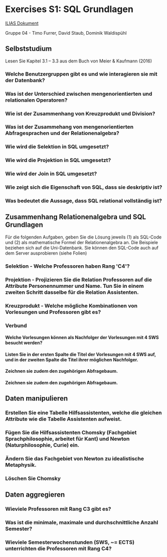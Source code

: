 # Exercises S1: SQL Grundlagen

[ILIAS Dokument](https://elearning.hslu.ch/ilias/goto.php?target=file_3665910_download)

Gruppe 04 - Timo Furrer, David Staub, Dominik Waldispühl

## Selbststudium
Lesen Sie Kapitel 3.1 – 3.3 aus dem Buch von Meier & Kaufmann (2016)

### Welche Benutzergruppen gibt es und wie interagieren sie mit der Datenbank?

### Was ist der Unterschied zwischen mengenorientierten und relationalen Operatoren?

### Wie ist der Zusammenhang von Kreuzprodukt und Division?

### Was ist der Zusammehang von mengenorientierten Abfragesprachen und der Relationenalgebra?

### Wie wird die Selektion in SQL umgesetzt?

### Wie wird die Projektion in SQL umgesetzt?

### Wie wird der Join in SQL umgesetzt?

### Wie zeigt sich die Eigenschaft von SQL, dass sie deskriptiv ist?

### Was bedeutet die Aussage, dass SQL relational vollständig ist?

## Zusammenhang Relationenalgebra und SQL Grundlagen

Für die folgenden Aufgaben, geben Sie die Lösung jeweils (1) als SQL-Code und (2) als mathematische Formel der Relationenalgebra an.
Die Beispiele beziehen sich auf die Uni-Datenbank. Sie können den SQL-Code auch auf dem Server ausprobieren (siehe Folien)

### Selektion - Welche Professoren haben Rang 'C4'?

### Projektion - Projizieren Sie die Relation Professoren auf die Attribute Personennummer und Name. Tun Sie in einem zweiten Schritt dasselbe für die Relation Assistenten.

### Kreuzprodukt - Welche mögliche Kombinationen von Vorlesungen und Professoren gibt es?

### Verbund

#### Welche Vorlesungen können als Nachfolger der Vorlesungen mit 4 SWS besucht werden?
#### Listen Sie in der ersten Spalte die Titel der Vorlesungen mit 4 SWS auf, und in der zweiten Spalte die Titel ihrer möglichen Nachfolger.
#### Zeichnen sie zudem den zugehörigen Abfragebaum.
#### Zeichnen sie zudem den zugehörigen Abfragebaum.

## Daten manipulieren

### Erstellen Sie eine Tabelle Hilfsassistenten, welche die gleichen Attribute wie die Tabelle Assistenten aufweist.

### Fügen Sie die Hilfsassistenten Chomsky (Fachgebiet Sprachphilosophie, arbeitet für Kant) und Newton (Naturphilosophie, Curie) ein.

### Ändern Sie das Fachgebiet von Newton zu idealistische Metaphysik.

### Löschen Sie Chomsky

## Daten aggregieren

### Wieviele Professoren mit Rang C3 gibt es?

### Was ist die minimale, maximale und durchschnittliche Anzahl Semester?

### Wieviele Semesterwochenstunden (SWS, ~= ECTS) unterrichten die Professoren mit Rang C4?
